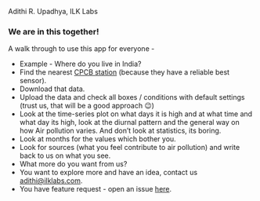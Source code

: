 Adithi R. Upadhya, ILK Labs

### We are in this together\!

A walk through to use this app for everyone -

  - Example - Where do you live in India?
  - Find the nearest [CPCB
    station](https://app.cpcbccr.com/ccr/#/caaqm-dashboard-all/caaqm-landing)
    (because they have a reliable best sensor).
  - Download that data.
  - Upload the data and check all boxes / conditions with default
    settings (trust us, that will be a good approach :wink:)
  - Look at the time-series plot on what days it is high and at what
    time and what day its high, look at the diurnal pattern and the
    general way on how Air pollution varies. And don’t look at
    statistics, its boring.
  - Look at months for the values which bother you.
  - Look for sources (what you feel contribute to air pollution) and
    write back to us on what you see.
  - What more do you want from us?
  - You want to explore more and have an idea, contact us
    <adithi@ilklabs.com>.
  - You have feature request - open an issue
    [here](https://github.com/adithirgis/OpenSourceAirQualityApp).
